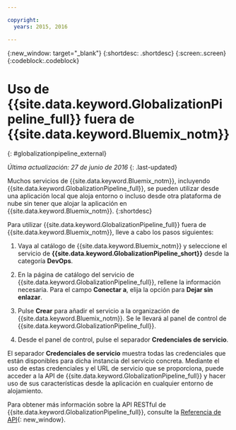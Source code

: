 ```yaml
---

copyright:
  years: 2015, 2016

---
```


{:new_window: target="_blank"}
{:shortdesc: .shortdesc}
{:screen:.screen}
{:codeblock:.codeblock}

# Uso de {{site.data.keyword.GlobalizationPipeline_full}} fuera de {{site.data.keyword.Bluemix_notm}}
{: #globalizationpipeline_external}

*Última actualización: 27 de junio de 2016*
{: .last-updated}

Muchos servicios de {{site.data.keyword.Bluemix_notm}}, incluyendo {{site.data.keyword.GlobalizationPipeline_full}}, se pueden utilizar desde una aplicación local que aloja entorno o incluso desde otra plataforma de nube sin tener que alojar la aplicación en {{site.data.keyword.Bluemix_notm}}.
{:shortdesc}

Para utilizar {{site.data.keyword.GlobalizationPipeline_full}} fuera de {{site.data.keyword.Bluemix_notm}}, lleve a cabo los pasos siguientes:

1. Vaya al catálogo de {{site.data.keyword.Bluemix_notm}} y seleccione el servicio de **{{site.data.keyword.GlobalizationPipeline_short}}** desde la categoría **DevOps**.

2. En la página de catálogo del servicio de {{site.data.keyword.GlobalizationPipeline_full}}, rellene la información necesaria. Para el campo **Conectar a**, elija la opción para **Dejar sin enlazar**.

3. Pulse **Crear** para añadir el servicio a la organización de {{site.data.keyword.Bluemix_notm}}. Se le llevará al panel de control de {{site.data.keyword.GlobalizationPipeline_full}}.

4. Desde el panel de control, pulse el separador **Credenciales de servicio**.  

El separador **Credenciales de servicio** muestra todas las credenciales que están disponibles para dicha instancia del servicio concreta. Mediante el uso de estas credenciales y el URL de servicio que se proporciona, puede acceder a la API de {{site.data.keyword.GlobalizationPipeline_full}} y hacer uso de sus características desde la aplicación en cualquier entorno de alojamiento.

Para obtener más información sobre la API RESTful de {{site.data.keyword.GlobalizationPipeline_full}}, consulte la [Referencia de API](https://gp-rest.ng.bluemix.net/translate/swagger/index.html){: new_window}.
